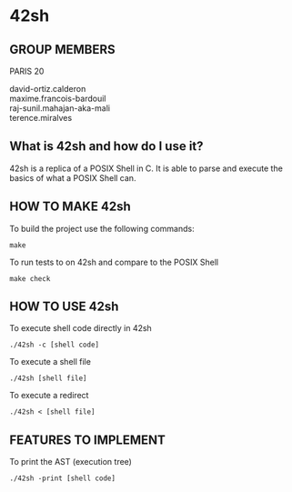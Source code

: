 # 42sh

## GROUP MEMBERS

PARIS 20 <br>

david-ortiz.calderon <br>
maxime.francois-bardouil <br>
raj-sunil.mahajan-aka-mali <br>
terence.miralves <br>

## What is 42sh and how do I use it?

42sh is a replica of a POSIX Shell in C. It is able to parse and execute the
basics of what a POSIX Shell can.

## HOW TO MAKE 42sh

To build the project use the following commands:
```
make
```

To run tests to on 42sh and compare to the POSIX Shell
```
make check
```

## HOW TO USE 42sh

To execute shell code directly in 42sh
```
./42sh -c [shell code]
```

To execute a shell file
```
./42sh [shell file]
```

To execute a redirect
```
./42sh < [shell file]
```

## FEATURES TO IMPLEMENT
To print the AST (execution tree)
```
./42sh -print [shell code]
```
